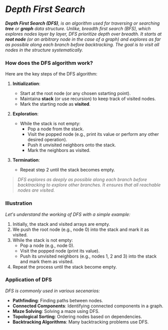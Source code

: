 # _Depth First Search_

_**Depth First Search (DFS)**, is an algorithm used for traversing or searching **tree** or **graph** data structure. Unlike, breadth first search (BFS), which explores nodes layer by layer, DFS prioritize depth over breadth. It starts at **root node** (or an arbitrary node in the case of a graph) and explores as far as possible along each branch before backtracking. The goal is to visit all nodes in the structure systematically._

### How does the DFS algorithm work?
Here are the key steps of the DFS algorithm:
1. **Initialization**:
    - Start at the root node (or any chosen sstarting point).
    - Maintaina **stack** (or use recursion) to keep track of visited nodes.
    - Mark the starting node as **visited**.
  
2. **Exploration**:
    - While the stack is not empty:
        - Pop a node from the stack.
        - Visit the popped node (e.g., print its value or perform any other desired operation).
        - Push it unvisited neighbors onto the stack.
        - Mark the neighbors as visited.
     
3. **Termination**:
    - Repeat step 2 until the stack becomes empty.
  
> _DFS explores as deeply as possible along each branch before backtracking to explore other branches. It ensures that all reachable nodes are visited._

### Illustration
_Let's understand the working of DFS with a simple example:_
1. Initially, the stack and visited arrays are empty.
2. We push the root node (e.g., node 0) into the stack and mark it as visited.
3. While the stack is not empty:
    - Pop a node (e.g., node 0).
    - Visit the popped node (print its value).
    - Push its unvisited neighbors (e.g., nodes 1, 2 and 3) into the stack and mark them as visited.
4. Repeat the process until the stack become empty.

### Application of DFS
_DFS is commonly used in various secenarios:_
- **Pathfinding**: Finding paths between nodes.
- **Connected Components**: Identifying connected components in a graph.
- **Maze Solving**: Solving a maze using DFS.
- **Topological Sorting**: Ordering nodes based on dependencies.
- **Backtracking Algorithms**: Many backtracking problems use DFS.
